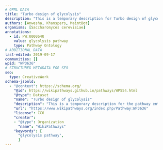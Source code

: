 ```yaml
---
# GPML DATA
title: "Turbo design of glycolysis"
description: "This is a temporary description for Turbo design of glycolysis"
authors: [Anwesha, Khanspers, MaintBot]
organisms: [Saccharomyces cerevisiae]
annotations:
  - id: PW:0000640
    value: glycolysis pathway
    type: Pathway Ontology
# ADDITIONAL DATA
last-edited: 2019-09-17
communities: []
wpid: "WP3636"
# STRUCTURED METADATA FOR SEO
seo:
  type: CreativeWork
schema-jsonld:
  - "@context": https://schema.org/
    "@id": https://wikipathways.github.io/pathways/WP554.html
    "@type": Dataset
    "name": "Turbo design of glycolysis"
    "description": "This is a temporary description for the pathway entitled: Turbo design of glycolysis"
    "url": "https://www.wikipathways.org/index.php/Pathway:WP3636"
    "license": CC0
    "creator":
    - "@type": Organization
      "name": "WikiPathways"
    "keywords": [
      "glycolysis pathway",
      ]
---
```

